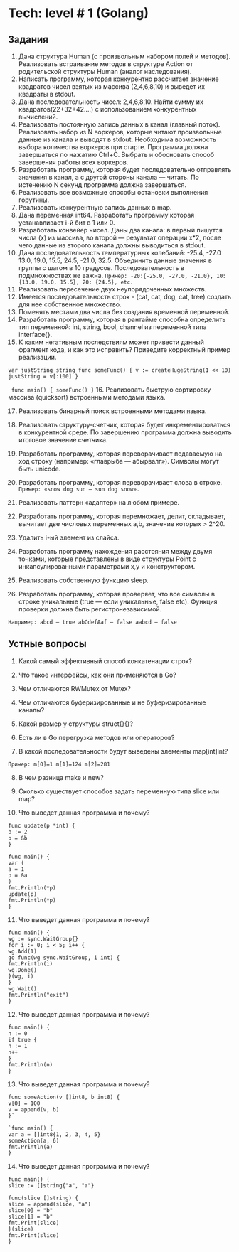 # Tech: level # 1 (Golang)

## Задания
1. Дана структура Human (с произвольным набором полей и методов). Реализовать встраивание методов в структуре Action от родительской структуры Human (аналог наследования).
2. Написать программу, которая конкурентно рассчитает значение квадратов чисел взятых из массива (2,4,6,8,10) и выведет их квадраты в stdout. 
3. Дана последовательность чисел: 2,4,6,8,10. Найти сумму их квадратов(22+32+42….) с использованием конкурентных вычислений. 
4. Реализовать постоянную запись данных в канал (главный поток). Реализовать набор из N воркеров, которые читают произвольные данные из канала и выводят в stdout. Необходима возможность выбора количества воркеров при старте. 
Программа должна завершаться по нажатию Ctrl+C. Выбрать и обосновать способ завершения работы всех воркеров. 
5. Разработать программу, которая будет последовательно отправлять значения в канал, а с другой стороны канала — читать. По истечению N секунд программа должна завершаться. 
6. Реализовать все возможные способы остановки выполнения горутины. 
7. Реализовать конкурентную запись данных в map. 
8. Дана переменная int64. Разработать программу которая устанавливает i-й бит в 1 или 0. 
9. Разработать конвейер чисел. Даны два канала: в первый пишутся числа (x) из массива, во второй — результат операции x*2, после чего данные из второго канала должны выводиться в stdout. 
10. Дана последовательность температурных колебаний: -25.4, -27.0 13.0, 19.0, 15.5, 24.5, -21.0, 32.5. Объединить данные значения в группы с шагом в 10 градусов. Последовательность в подмножноствах не важна. 
`Пример: -20:{-25.0, -27.0, -21.0}, 10:{13.0, 19.0, 15.5}, 20: {24.5}, etc. `
11. Реализовать пересечение двух неупорядоченных множеств. 
12. Имеется последовательность строк - (cat, cat, dog, cat, tree) создать для нее собственное множество. 
13. Поменять местами два числа без создания временной переменной. 
14. Разработать программу, которая в рантайме способна определить тип переменной: int, string, bool, channel из переменной типа interface{}. 
15. К каким негативным последствиям может привести данный фрагмент кода, и как это исправить? Приведите корректный пример реализации. 

`var justString string
func someFunc() {
v := createHugeString(1 << 10)
justString = v[:100]
}`

`
func main() {
someFunc()
}`
16. Реализовать быструю сортировку массива (quicksort) встроенными методами языка. 

17. Реализовать бинарный поиск встроенными методами языка. 

18. Реализовать структуру-счетчик, которая будет инкрементироваться в конкурентной среде. По завершению программа должна выводить итоговое значение счетчика. 

19. Разработать программу, которая переворачивает подаваемую на ход строку (например: «главрыба — абырвалг»). Символы могут быть unicode. 

20. Разработать программу, которая переворачивает слова в строке.
`Пример: «snow dog sun — sun dog snow».
`

21. Реализовать паттерн «адаптер» на любом примере.


22. Разработать программу, которая перемножает, делит, складывает, вычитает две числовых переменных a,b, значение которых > 2^20.


23. Удалить i-ый элемент из слайса.


24. Разработать программу нахождения расстояния между двумя точками, которые представлены в виде структуры Point с инкапсулированными параметрами x,y и конструктором.


25. Реализовать собственную функцию sleep.


26. Разработать программу, которая проверяет, что все символы в строке уникальные (true — если уникальные, false etc). Функция проверки должна быть регистронезависимой.

`Например:
abcd — true
abCdefAaf — false
aabcd — false`

## Устные вопросы

1. Какой самый эффективный способ конкатенации строк?


2. Что такое интерфейсы, как они применяются в Go?


3. Чем отличаются RWMutex от Mutex?


4. Чем отличаются буферизированные и не буферизированные каналы?


5. Какой размер у структуры struct{}{}?


6. Есть ли в Go перегрузка методов или операторов?


7. В какой последовательности будут выведены элементы map[int]int?

`Пример:
m[0]=1
m[1]=124
m[2]=281`


8. В чем разница make и new?


9. Сколько существует способов задать переменную типа slice или map?


10. Что выведет данная программа и почему?


```golang
func update(p *int) {
b := 2
p = &b
}

func main() {
var (
a = 1
p = &a
)
fmt.Println(*p)
update(p)
fmt.Println(*p)
}
```

11. Что выведет данная программа и почему?

```golang
func main() {
wg := sync.WaitGroup{}
for i := 0; i < 5; i++ {
wg.Add(1)
go func(wg sync.WaitGroup, i int) {
fmt.Println(i)
wg.Done()
}(wg, i)
}
wg.Wait()
fmt.Println("exit")
}
```

12. Что выведет данная программа и почему?

```golang
func main() {
n := 0
if true {
n := 1
n++
}
fmt.Println(n)
}
```


13. Что выведет данная программа и почему?

```golang
func someAction(v []int8, b int8) {
v[0] = 100
v = append(v, b)
}`

`func main() {
var a = []int8{1, 2, 3, 4, 5}
someAction(a, 6)
fmt.Println(a)
}
```


14. Что выведет данная программа и почему?

```golang
func main() {
slice := []string{"a", "a"}

func(slice []string) {
slice = append(slice, "a")
slice[0] = "b"
slice[1] = "b"
fmt.Print(slice)
}(slice)
fmt.Print(slice)
}
```
